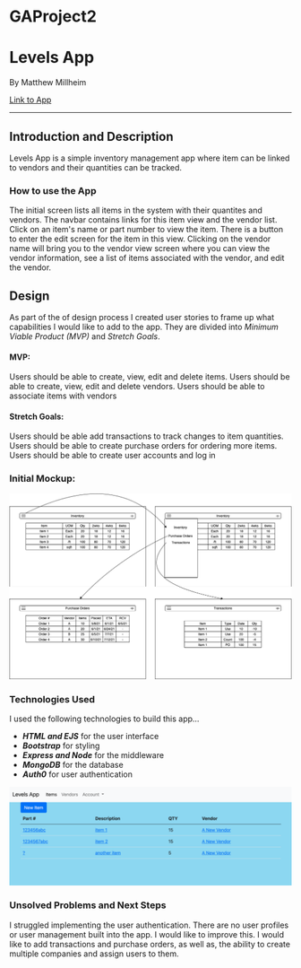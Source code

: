 # GAProject2
# Levels App
By Matthew Millheim

[Link to App](https://levelsapp.herokuapp.com/)

---

## Introduction and Description
Levels App is a simple inventory management app where item can be linked to vendors and their quantities can be tracked.


### How to use the App
The initial screen lists all items in the system with their quantites and vendors. The navbar contains links for this item view and the vendor list. Click on an item's name or part number to view the item. There is a button to enter the edit screen for the item in this view. Clicking on the vendor name will bring you to the vendor view screen where you can view the vendor information, see a list of items associated with the vendor, and edit the vendor.

## Design
As part of the of design process I created user stories to frame up what capabilities I would like to add to the app. They are divided into *Minimum Viable Product (MVP)* and *Stretch Goals*.

#### MVP:
Users should be able to create, view, edit and delete items.
Users should be able to create, view, edit and delete vendors.
Users should be able to associate items with vendors

#### Stretch Goals:
Users should be able add transactions to track changes to item quantities.
Users should be able to create purchase orders for ordering more items.
Users should be able to create user accounts and log in 



### Initial Mockup:
![image of initial wireframe](images/wireframe.png)

### Technologies Used
I used the following technologies to build this app...
- ***HTML and EJS*** for the user interface
- ***Bootstrap*** for styling
- ***Express and Node*** for the middleware
- ***MongoDB*** for the database
- ***Auth0*** for user authentication

![image of the levels web app](images/itemView.png)



### Unsolved Problems and Next Steps

I struggled implementing the user authentication. There are no user profiles or user management built into the app. I would like to improve this. I would like to add transactions and purchase orders, as well as, the ability to create multiple companies and assign users to them.
